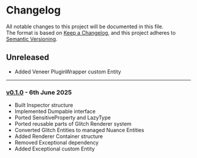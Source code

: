 # Changelog

All notable changes to this project will be documented in this file.<br>
The format is based on [Keep a Changelog](https://keepachangelog.com/en/1.0.0/),
and this project adheres to [Semantic Versioning](https://semver.org/spec/v2.0.0.html).

## Unreleased
- Added Veneer PluginWrapper custom Entity

---

### [v0.1.0](https://github.com/decodelabs/nuance/commits/v0.1.0) - 6th June 2025

- Built Inspector structure
- Implemented Dumpable interface
- Ported SensitiveProperty and LazyType
- Ported reusable parts of Glitch Renderer system
- Converted Glitch Entities to managed Nuance Entities
- Added Renderer Container structure
- Removed Exceptional dependency
- Added Exceptional custom Entity
